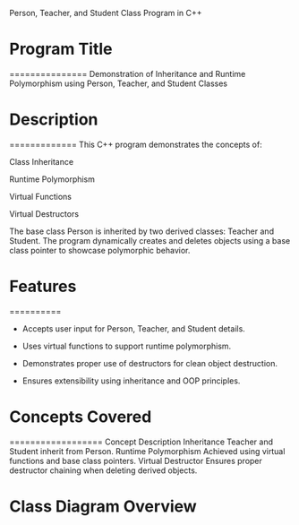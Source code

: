 Person, Teacher, and Student Class Program in C++

# Program Title
===============
Demonstration of Inheritance and Runtime Polymorphism using Person, Teacher, and Student Classes



# Description
=============
This C++ program demonstrates the concepts of:

Class Inheritance

Runtime Polymorphism

Virtual Functions

Virtual Destructors


The base class Person is inherited by two derived classes: Teacher and Student. The program dynamically creates and deletes objects using a base class pointer to showcase polymorphic behavior.



# Features
==========
* Accepts user input for Person, Teacher, and Student details.

* Uses virtual functions to support runtime polymorphism.

* Demonstrates proper use of destructors for clean object destruction.

* Ensures extensibility using inheritance and OOP principles.



# Concepts Covered
==================
Concept	Description
Inheritance	Teacher and Student inherit from Person.
Runtime Polymorphism	Achieved using virtual functions and base class pointers.
Virtual Destructor	Ensures proper destructor chaining when deleting derived objects.



# Class Diagram Overview
